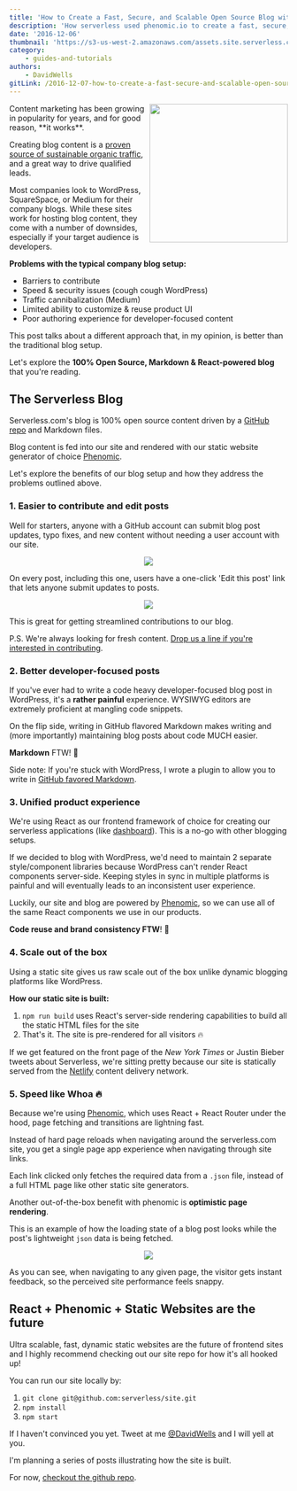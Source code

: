 ```yaml
---
title: 'How to Create a Fast, Secure, and Scalable Open Source Blog with React + Markdown'
description: 'How serverless used phenomic.io to create a fast, secure, and scalable open source blog powered by React & Markdown'
date: '2016-12-06'
thumbnail: 'https://s3-us-west-2.amazonaws.com/assets.site.serverless.com/blog/blogging-thumb.jpg'
category:
    - guides-and-tutorials
authors:
    - DavidWells
gitLink: /2016-12-07-how-to-create-a-fast-secure-and-scalable-open-source-blog-with-react-markdown.md
---
```


<img align="right" width="250" src="https://s3-us-west-2.amazonaws.com/assets.site.serverless.com/blog/blogging.jpg">
Content marketing has been growing in popularity for years, and for good reason, **it works**.

Creating blog content is a [proven source of sustainable organic traffic](https://research.hubspot.com/reports/compounding-blog-posts-what-they-are-and-why-they-matter), and a great way to drive qualified leads.

Most companies look to WordPress, SquareSpace, or Medium for their company blogs. While these sites work for hosting blog content, they come with a number of downsides, especially if your target audience is developers.

**Problems with the typical company blog setup:**

- Barriers to contribute
- Speed & security issues (cough cough WordPress)
- Traffic cannibalization (Medium)
- Limited ability to customize & reuse product UI
- Poor authoring experience for developer-focused content

This post talks about a different approach that, in my opinion, is better than the traditional blog setup.

Let's explore the **100% Open Source, Markdown & React-powered blog** that you're reading.

## The Serverless Blog

Serverless.com's blog is 100% open source content driven by a [GitHub repo](https://github.com/serverless/blog) and Markdown files.

Blog content is fed into our site and rendered with our static website generator of choice [Phenomic](http://phenomic.io).

Let's explore the benefits of our blog setup and how they address the problems outlined above.

### 1. Easier to contribute and edit posts

Well for starters, anyone with a GitHub account can submit blog post updates, typo fixes, and new content without needing a user account with our site.

<p align="center">
  <img src="https://s3-us-west-2.amazonaws.com/assets.site.serverless.com/blog/edit-this-post.jpg">
</p>

On every post, including this one, users have a one-click 'Edit this post' link that lets anyone submit updates to posts.

<p align="center">
  <img src="https://s3-us-west-2.amazonaws.com/assets.site.serverless.com/blog/edit-github-view.jpg">
</p>

This is great for getting streamlined contributions to our blog.

P.S. We're always looking for fresh content. [Drop us a line if you're interested in contributing](https://serverless.com/blog/contribute/).

### 2. Better developer-focused posts

If you've ever had to write a code heavy developer-focused blog post in WordPress, it's a **rather painful** experience. WYSIWYG editors are extremely proficient at mangling code snippets.

On the flip side, writing in GitHub flavored Markdown makes writing and (more importantly) maintaining blog posts about code MUCH easier.

**Markdown** FTW! 🎉

Side note: If you're stuck with WordPress, I wrote a plugin to allow you to write in [GitHub favored Markdown](http://davidwells.io/easy-markdown/).

### 3. Unified product experience

We're using React as our frontend framework of choice for creating our serverless applications (like [dashboard](http://github.com/serverless/dashboard)). This is a no-go with other blogging setups.

If we decided to blog with WordPress, we'd need to maintain 2 separate style/component libraries because WordPress can't render React components server-side. Keeping styles in sync in multiple platforms is painful and will eventually leads to an inconsistent user experience.

Luckily, our site and blog are powered by [Phenomic](http://phenomic.io), so we can use all of the same React components we use in our products.

**Code reuse and brand consistency FTW**! 🎉

### 4. Scale out of the box

Using a static site gives us raw scale out of the box unlike dynamic blogging platforms like WordPress.

**How our static site is built:**

1. `npm run build` uses React's server-side rendering capabilities to build all the static HTML files for the site
2. That's it. The site is pre-rendered for all visitors 🔥

If we get featured on the front page of the *New York Times* or Justin Bieber tweets about Serverless, we're sitting pretty because our site is statically served from the [Netlify](https://www.netlify.com/) content delivery network.

### 5. Speed like Whoa 🔥

Because we're using [Phenomic](https://github.com/MoOx/phenomic), which uses React + React Router under the hood, page fetching and transitions are lightning fast.

Instead of hard page reloads when navigating around the serverless.com site, you get a single page app experience when navigating through site links.

Each link clicked only fetches the required data from a `.json` file, instead of a full HTML page like other static site generators.

Another out-of-the-box benefit with phenomic is **optimistic page rendering**.

This is an example of how the loading state of a blog post looks while the post's lightweight `json` data is being fetched.

<p align="center">
  <img src="https://cloud.githubusercontent.com/assets/532272/19630866/9793f07a-9947-11e6-919a-ba2d81ebcf68.gif"/>
</p>

As you can see, when navigating to any given page, the visitor gets instant feedback, so the perceived site performance feels snappy.

## React + Phenomic + Static Websites are the future

Ultra scalable, fast, dynamic static websites are the future of frontend sites and I highly recommend checking out our site repo for how it's all hooked up!

You can run our site locally by:

1. `git clone git@github.com:serverless/site.git`
2. `npm install`
3. `npm start`

If I haven't convinced you yet. Tweet at me [@DavidWells](http://twitter.com/davidwells) and I will yell at you.

I'm planning a series of posts illustrating how the site is built.

For now, [checkout the github repo](https://github.com/serverless/site).
